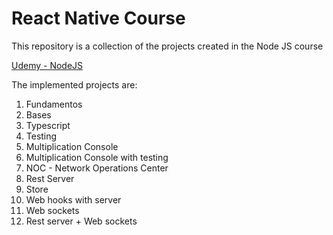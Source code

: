 # React Native Course

This repository is a collection of the projects created in the Node JS course

[Udemy - NodeJS](https://www.udemy.com/course/nodejs-de-cero-a-experto/)


The implemented projects are:

1. Fundamentos
2. Bases
3. Typescript
4. Testing
5. Multiplication Console
6. Multiplication Console with testing
7. NOC - Network Operations Center
8. Rest Server
9. Store
10. Web hooks with server
11. Web sockets
12. Rest server + Web sockets